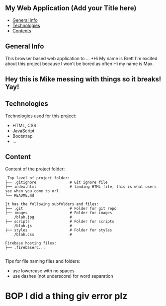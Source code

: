 ## My Web Application (Add your Title here)

* [General info](#general-info)
* [Technologies](#technologies)
* [Contents](#content)

## General Info
This browser based web application to ...
*Hi My name is Brett I'm excited about this project because I won't be bored as often
Hi my name is Max.
## Hey this is Mike messing with things so it breaks! Yay!

	
## Technologies
Technologies used for this project:
* HTML, CSS
* JavaScript
* Bootstrap 
* ...
	
## Content
Content of the project folder:

```
 Top level of project folder: 
├── .gitignore               # Git ignore file
├── index.html               # landing HTML file, this is what users see when you come to url
└── README.md

It has the following subfolders and files:
├── .git                     # Folder for git repo
├── images                   # Folder for images
    /blah.jpg                # 
├── scripts                  # Folder for scripts
    /blah.js                 # 
├── styles                   # Folder for styles
    /blah.css                # 

Firebase hosting files: 
├── .firebaserc...


```

Tips for file naming files and folders:
* use lowercase with no spaces
* use dashes (not underscore) for word separation

# BOP I did a thing giv error plz

